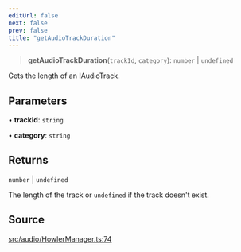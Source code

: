 ```yaml
---
editUrl: false
next: false
prev: false
title: "getAudioTrackDuration"
---
```


> **getAudioTrackDuration**(`trackId`, `category`): `number` \| `undefined`

Gets the length of an IAudioTrack.

## Parameters

• **trackId**: `string`

• **category**: `string`

## Returns

`number` \| `undefined`

The length of the track or `undefined` if the track doesn't exist.

## Source

[src/audio/HowlerManager.ts:74](https://github.com/relishinc/dill-pixel/blob/c79d8e8552aaa0f13a29535c819ae67d025b4669/src/audio/HowlerManager.ts#L74)
